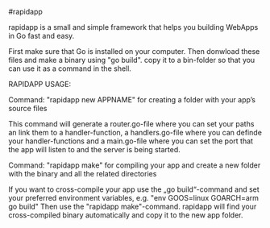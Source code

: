 #rapidapp


rapidapp is a small and simple framework that helps you building WebApps in Go fast and easy.

First make sure that Go is installed on your computer. Then donwload these files and make a binary using "go build". copy it to a bin-folder so that you can use it as a command in the shell.



RAPIDAPP USAGE:


Command: "rapidapp new APPNAME"       for creating a folder with your app’s source files

This command will generate a router.go-file where you can set your paths an link them to a handler-function, a handlers.go-file where you can definde your handler-functions and a main.go-file where you can set the port that the app will listen to and the server is being started.

Command: "rapidapp make"              for compiling your app and create a new folder with the binary and all the related directories


If you want to cross-compile your app use the „go build“-command and set your preferred environment variables, e.g. "env GOOS=linux GOARCH=arm go build"
Then use the "rapidapp make"-command. rapidapp will find your cross-compiled binary automatically and copy it to the new app folder.


